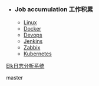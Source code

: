 + ### Job accumulation 工作积累
    + [Linux](https://github.com/Kingserch/Job-accumulation/tree/Linux)  
    + [Docker](https://github.com/Kingserch/Job-accumulation/tree/Docker)  
    + [Devops](https://github.com/Kingserch/Job-accumulation/tree/Devops)  
	+ [Jenkins](https://github.com/Kingserch/Job-accumulation/tree/Jenkins)  
	+ [Zabbix](https://github.com/Kingserch/Job-accumulation/tree/zabbix)  
	+ [Kubernetes](https://github.com/Kingserch/Job-accumulation/tree/zabbix)  	

[Elk日志分析系统](https://github.com/Kingserch/Job-accumulation/blob/master/elk/elk.md)   		


master
